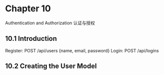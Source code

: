 # Chapter 10

Authentication and Authorization 认证与授权

## 10.1 Introduction

Register: POST /api/users {name, email, password}
Login: POST /api/logins

## 10.2 Creating the User Model
